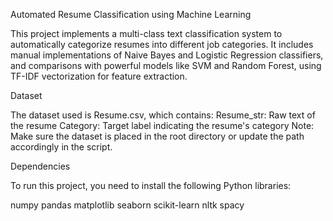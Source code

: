 Automated Resume Classification using Machine Learning

This project implements a multi-class text classification system to automatically categorize resumes into different job categories. It includes manual implementations of Naive Bayes and Logistic Regression classifiers, and comparisons with powerful models like SVM and Random Forest, using TF-IDF vectorization for feature extraction.

Dataset

The dataset used is Resume.csv, which contains:
Resume_str: Raw text of the resume
Category: Target label indicating the resume's category
Note: Make sure the dataset is placed in the root directory or update the path accordingly in the script.

Dependencies

To run this project, you need to install the following Python libraries:

numpy
pandas
matplotlib
seaborn
scikit-learn
nltk
spacy
